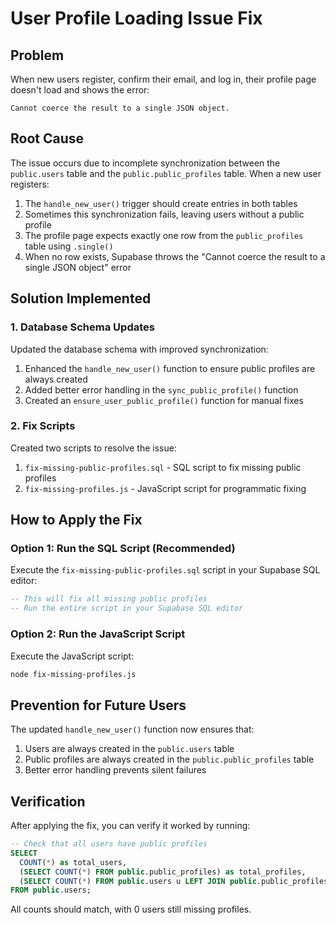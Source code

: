 # User Profile Loading Issue Fix

## Problem
When new users register, confirm their email, and log in, their profile page doesn't load and shows the error:
```
Cannot coerce the result to a single JSON object.
```

## Root Cause
The issue occurs due to incomplete synchronization between the `public.users` table and the `public.public_profiles` table. When a new user registers:

1. The `handle_new_user()` trigger should create entries in both tables
2. Sometimes this synchronization fails, leaving users without a public profile
3. The profile page expects exactly one row from the `public_profiles` table using `.single()`
4. When no row exists, Supabase throws the "Cannot coerce the result to a single JSON object" error

## Solution Implemented

### 1. Database Schema Updates
Updated the database schema with improved synchronization:

1. Enhanced the `handle_new_user()` function to ensure public profiles are always created
2. Added better error handling in the `sync_public_profile()` function
3. Created an `ensure_user_public_profile()` function for manual fixes

### 2. Fix Scripts
Created two scripts to resolve the issue:

1. `fix-missing-public-profiles.sql` - SQL script to fix missing public profiles
2. `fix-missing-profiles.js` - JavaScript script for programmatic fixing

## How to Apply the Fix

### Option 1: Run the SQL Script (Recommended)
Execute the `fix-missing-public-profiles.sql` script in your Supabase SQL editor:

```sql
-- This will fix all missing public profiles
-- Run the entire script in your Supabase SQL editor
```

### Option 2: Run the JavaScript Script
Execute the JavaScript script:

```bash
node fix-missing-profiles.js
```

## Prevention for Future Users

The updated `handle_new_user()` function now ensures that:
1. Users are always created in the `public.users` table
2. Public profiles are always created in the `public.public_profiles` table
3. Better error handling prevents silent failures

## Verification

After applying the fix, you can verify it worked by running:

```sql
-- Check that all users have public profiles
SELECT 
  COUNT(*) as total_users,
  (SELECT COUNT(*) FROM public.public_profiles) as total_profiles,
  (SELECT COUNT(*) FROM public.users u LEFT JOIN public.public_profiles pp ON u.id = pp.id WHERE pp.id IS NULL) as users_still_missing_profiles
FROM public.users;
```

All counts should match, with 0 users still missing profiles.